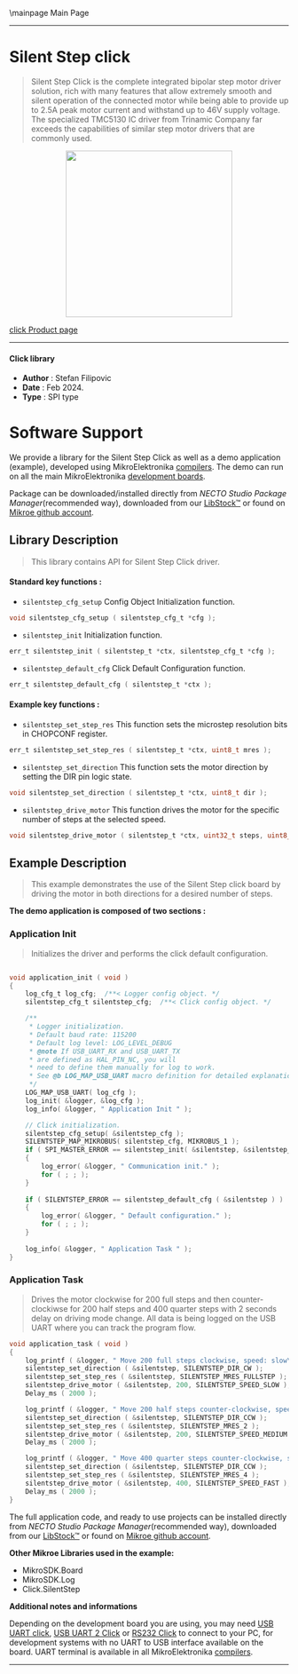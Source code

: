 \mainpage Main Page

---
# Silent Step click

> Silent Step Click is the complete integrated bipolar step motor driver solution, rich with many features that allow extremely smooth and silent operation of the connected motor while being able to provide up to 2.5A peak motor current and withstand up to 46V supply voltage. The specialized TMC5130 IC driver from Trinamic Company far exceeds the capabilities of similar step motor drivers that are commonly used.

<p align="center">
  <img src="https://download.mikroe.com/images/click_for_ide/silentstep_click.png" height=300px>
</p>

[click Product page](https://www.mikroe.com/silent-step-click)

---


#### Click library

- **Author**        : Stefan Filipovic
- **Date**          : Feb 2024.
- **Type**          : SPI type


# Software Support

We provide a library for the Silent Step Click
as well as a demo application (example), developed using MikroElektronika
[compilers](https://www.mikroe.com/necto-studio).
The demo can run on all the main MikroElektronika [development boards](https://www.mikroe.com/development-boards).

Package can be downloaded/installed directly from *NECTO Studio Package Manager*(recommended way), downloaded from our [LibStock&trade;](https://libstock.mikroe.com) or found on [Mikroe github account](https://github.com/MikroElektronika/mikrosdk_click_v2/tree/master/clicks).

## Library Description

> This library contains API for Silent Step Click driver.

#### Standard key functions :

- `silentstep_cfg_setup` Config Object Initialization function.
```c
void silentstep_cfg_setup ( silentstep_cfg_t *cfg );
```

- `silentstep_init` Initialization function.
```c
err_t silentstep_init ( silentstep_t *ctx, silentstep_cfg_t *cfg );
```

- `silentstep_default_cfg` Click Default Configuration function.
```c
err_t silentstep_default_cfg ( silentstep_t *ctx );
```

#### Example key functions :

- `silentstep_set_step_res` This function sets the microstep resolution bits in CHOPCONF register.
```c
err_t silentstep_set_step_res ( silentstep_t *ctx, uint8_t mres );
```

- `silentstep_set_direction` This function sets the motor direction by setting the DIR pin logic state.
```c
void silentstep_set_direction ( silentstep_t *ctx, uint8_t dir );
```

- `silentstep_drive_motor` This function drives the motor for the specific number of steps at the selected speed.
```c
void silentstep_drive_motor ( silentstep_t *ctx, uint32_t steps, uint8_t speed );
```

## Example Description

> This example demonstrates the use of the Silent Step click board by driving the motor in both directions for a desired number of steps.

**The demo application is composed of two sections :**

### Application Init

> Initializes the driver and performs the click default configuration.

```c

void application_init ( void )
{
    log_cfg_t log_cfg;  /**< Logger config object. */
    silentstep_cfg_t silentstep_cfg;  /**< Click config object. */

    /** 
     * Logger initialization.
     * Default baud rate: 115200
     * Default log level: LOG_LEVEL_DEBUG
     * @note If USB_UART_RX and USB_UART_TX 
     * are defined as HAL_PIN_NC, you will 
     * need to define them manually for log to work. 
     * See @b LOG_MAP_USB_UART macro definition for detailed explanation.
     */
    LOG_MAP_USB_UART( log_cfg );
    log_init( &logger, &log_cfg );
    log_info( &logger, " Application Init " );

    // Click initialization.
    silentstep_cfg_setup( &silentstep_cfg );
    SILENTSTEP_MAP_MIKROBUS( silentstep_cfg, MIKROBUS_1 );
    if ( SPI_MASTER_ERROR == silentstep_init( &silentstep, &silentstep_cfg ) )
    {
        log_error( &logger, " Communication init." );
        for ( ; ; );
    }
    
    if ( SILENTSTEP_ERROR == silentstep_default_cfg ( &silentstep ) )
    {
        log_error( &logger, " Default configuration." );
        for ( ; ; );
    }
    
    log_info( &logger, " Application Task " );
}

```

### Application Task

> Drives the motor clockwise for 200 full steps and then counter-clockiwse for 200 half
steps and 400 quarter steps with 2 seconds delay on driving mode change. All data is
being logged on the USB UART where you can track the program flow.

```c
void application_task ( void )
{
    log_printf ( &logger, " Move 200 full steps clockwise, speed: slow\r\n\n" );
    silentstep_set_direction ( &silentstep, SILENTSTEP_DIR_CW );
    silentstep_set_step_res ( &silentstep, SILENTSTEP_MRES_FULLSTEP );
    silentstep_drive_motor ( &silentstep, 200, SILENTSTEP_SPEED_SLOW );
    Delay_ms ( 2000 );

    log_printf ( &logger, " Move 200 half steps counter-clockwise, speed: medium\r\n\n" );
    silentstep_set_direction ( &silentstep, SILENTSTEP_DIR_CCW );
    silentstep_set_step_res ( &silentstep, SILENTSTEP_MRES_2 );
    silentstep_drive_motor ( &silentstep, 200, SILENTSTEP_SPEED_MEDIUM );
    Delay_ms ( 2000 );

    log_printf ( &logger, " Move 400 quarter steps counter-clockwise, speed: fast\r\n\n" );
    silentstep_set_direction ( &silentstep, SILENTSTEP_DIR_CCW );
    silentstep_set_step_res ( &silentstep, SILENTSTEP_MRES_4 );
    silentstep_drive_motor ( &silentstep, 400, SILENTSTEP_SPEED_FAST );
    Delay_ms ( 2000 );
}
```

The full application code, and ready to use projects can be installed directly from *NECTO Studio Package Manager*(recommended way), downloaded from our [LibStock&trade;](https://libstock.mikroe.com) or found on [Mikroe github account](https://github.com/MikroElektronika/mikrosdk_click_v2/tree/master/clicks).

**Other Mikroe Libraries used in the example:**

- MikroSDK.Board
- MikroSDK.Log
- Click.SilentStep

**Additional notes and informations**

Depending on the development board you are using, you may need
[USB UART click](https://www.mikroe.com/usb-uart-click),
[USB UART 2 Click](https://www.mikroe.com/usb-uart-2-click) or
[RS232 Click](https://www.mikroe.com/rs232-click) to connect to your PC, for
development systems with no UART to USB interface available on the board. UART
terminal is available in all MikroElektronika
[compilers](https://shop.mikroe.com/compilers).

---
